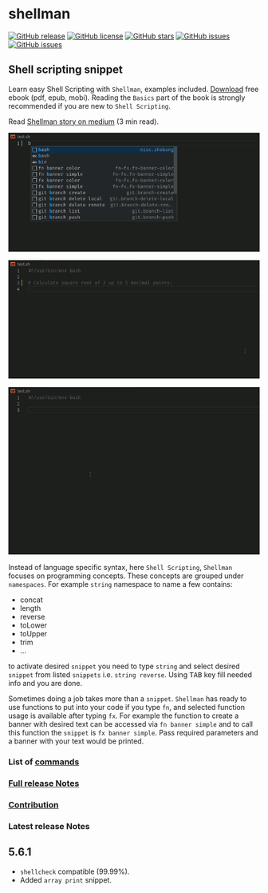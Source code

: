 # shellman

[![GitHub release](https://img.shields.io/github/release/yousefvand/shellman.svg?style=plastic)](https://github.com/yousefvand/shellman/releases)
[![GitHub license](https://img.shields.io/github/license/yousefvand/shellman.svg?style=plastic)](https://github.com/yousefvand/shellman/blob/master/LICENSE.md)
[![GitHub stars](https://img.shields.io/github/stars/yousefvand/shellman.svg?style=plastic)](https://github.com/yousefvand/shellman/stargazers)
[![GitHub issues](https://img.shields.io/github/forks/yousefvand/shellman.svg?style=plastic)](https://github.com/yousefvand/shellman/forks)
[![GitHub issues](https://img.shields.io/github/issues/yousefvand/shellman.svg?style=plastic)](https://github.com/yousefvand/shellman/issues)

## Shell scripting snippet

Learn easy Shell Scripting with `Shellman`, examples included. [Download](https://github.com/yousefvand/shellman-ebook) free ebook (pdf, epub, mobi). Reading the `Basics` part of the book is strongly recommended if you are new to `Shell Scripting`.

Read [Shellman story on medium](https://medium.com/@remisa.yousefvand/shellman-reborn-f2cc948ce3fc) (3 min read).

![for in range](images/for.gif)

![math square root](images/math.gif)

![fn/fx: simple banner](images/banner.gif)

Instead of language specific syntax, here `Shell Scripting`, `Shellman` focuses on programming concepts. These concepts are grouped under `namespaces`. For example `string` namespace to name a few contains:

- concat
- length
- reverse
- toLower
- toUpper
- trim
- ...

to activate desired `snippet` you need to type `string` and select desired `snippet` from listed `snippets` i.e. `string reverse`. Using <kbd>TAB</kbd> key fill needed info and you are done.

Sometimes doing a job takes more than a `snippet`. `Shellman` has ready to use functions to put into your code if you type `fn`, and selected function usage is available after typing `fx`. For example the function to create a banner with desired text can be accessed via `fn banner simple` and to call this function the `snippet` is `fx banner simple`. Pass required parameters and a banner with your text would be printed.

### List of [commands](COMMANDS.md)

### [Full release Notes](CHANGELOG.md)

### [Contribution](nsroot/README.md)

### Latest release Notes

## 5.6.1

- `shellcheck` compatible (99.99%).
- Added `array print` snippet.
